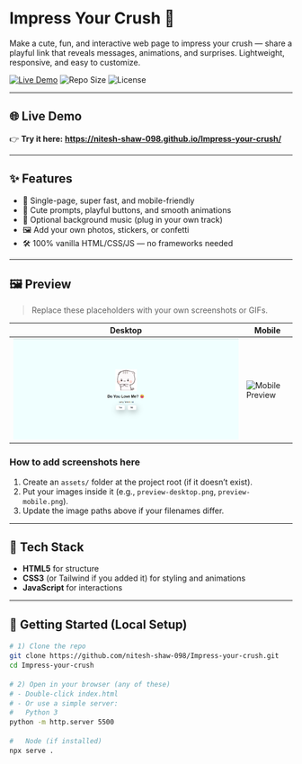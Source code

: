# Impress Your Crush 💌

Make a cute, fun, and interactive web page to impress your crush — share a playful link that reveals messages, animations, and surprises. Lightweight, responsive, and easy to customize.

[![Live Demo](https://img.shields.io/badge/Live%20Demo-Visit%20Site-blue)](https://nitesh-shaw-098.github.io/Impress-your-crush/)
![Repo Size](https://img.shields.io/github/repo-size/nitesh-shaw-098/Impress-your-crush)
![License](https://img.shields.io/badge/license-MIT-green)

---

## 🌐 Live Demo

👉 **Try it here:** **https://nitesh-shaw-098.github.io/Impress-your-crush/**

---

## ✨ Features

- 🎯 Single-page, super fast, and mobile-friendly
- 💖 Cute prompts, playful buttons, and smooth animations
- 🎵 Optional background music (plug in your own track)
- 🖼️ Add your own photos, stickers, or confetti
- 🛠️ 100% vanilla HTML/CSS/JS — no frameworks needed

---

## 🖼️ Preview

> Replace these placeholders with your own screenshots or GIFs.

| Desktop | Mobile |
|---|---|
| ![Desktop Preview](preview_pc.png) | ![Mobile Preview](preview_mobile.png) |

### How to add screenshots here
1. Create an `assets/` folder at the project root (if it doesn’t exist).
2. Put your images inside it (e.g., `preview-desktop.png`, `preview-mobile.png`).
3. Update the image paths above if your filenames differ.

---

## 🧰 Tech Stack

- **HTML5** for structure  
- **CSS3** (or Tailwind if you added it) for styling and animations  
- **JavaScript** for interactions

---

## 🚀 Getting Started (Local Setup)

```bash
# 1) Clone the repo
git clone https://github.com/nitesh-shaw-098/Impress-your-crush.git
cd Impress-your-crush

# 2) Open in your browser (any of these)
# - Double-click index.html
# - Or use a simple server:
#   Python 3
python -m http.server 5500

#   Node (if installed)
npx serve .

